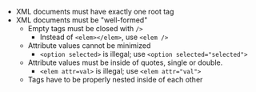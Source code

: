 * XML documents must have exactly one root tag
* XML documents must be "well-formed"
    * Empty tags must be closed with `/>`
        * Instead of `<elem></elem>`, use `<elem />`
    * Attribute values cannot be minimized
        * `<option selected>` is illegal; use `<option selected="selected">`
    * Attribute values must be inside of quotes, single or double.
        * `<elem attr=val>` is illegal; use `<elem attr="val">`
    * Tags have to be properly nested inside of each other